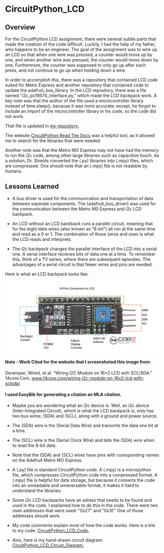 # CircuitPython_LCD

## Overview

For the CircuitPython LCD assignment, there were several subtle parts that made the creation of the code difficult. Luckily, I had the help of my father, who happens to be an engineer. The goal of the assignment was to wire up an LCD so that when one wire was pressed, a counter would move up by one, and when another wire was pressed, the counter would move down by one. Furthermore, the counter was supposed to only go up after each press, and not continue to go up when holding down a wire.

In order to accomplish this, there was a repository that contained LCD code suited for Metro Express and another repository that contained code to update the adafruit_bus_library. In the LCD repository, there was a file named "i2c_pcf8574_interface.py," which made the LCD backpack work. A key note was that the author of the file used a microcontroller library instead of time.sleep(), because it was more accurate; except, he forgot to include an import of the microcontroller library in his code, so the code did not work.

That file is updated in [my repository.](https://github.com/lfrank01/CircuitPython/blob/main/CircuitPython_LCD/i2c_pcf8574_interface.py)

The website [CircuitPython Read The Docs](https://readthedocs.org/projects/circuitpython/) was a helpful tool, as it allowed me to search for the libraries that were needed.

Another note was that the Metro MO Express may not have had the memory to run the i2c code, among other large libraries such as capacitive touch. As a solution, Dr. Shields converted the (.py) libraries into (.mpy) files, which are compressed. One should note that an (.mpy) file is not readable by humans.

## Lessons Learned

* A bus driver is used for the communication and transportation of data between seperate components. The (adafruit_bus_driver) was used for the communication between the Metro M0 Express and i2c LCD backpack. 

* An LCD without an LCD backback runs a parallel circuit, meaning that for the eight data wires (also known as "8-bit") all run at the same time and read as a 0 or 1. The combination of those zeros and ones is what the LCD reads and interprets.

* The i2c backpack changes the parallel interface of the LCD into a serial one. A serial interface recieves bits of data one at a time. To remember this, think of a TV series, where there are subsequent episodes. The advantages of a serial circuit is that fewer wires and pins are needed.

Here is what an LCD backpack looks like:

![CircuitPython_LCD_Screenshot](/CircuitPython_LCD/Luke-Engineering_III-CircuitPython_LCD_Backpack.png)

#### Note - Work Cited for the website that I screenshoted this image from:
Developer, Wired, et al. “Wiring I2C Module on 16×2 LCD with SCL/SDA.” 14core.Com, www.14core.com/wiring-i2c-module-on-16x2-lcd-with-sclsda/. 
#### I used EasyBib for generating a citation an MLA citation.

* Maybe you are wondering what an i2c device is. Well, an i2c device (Inter-Integrated Circuit), which is what the LCD backpack is, only has two bus wires: (SDA) and (SCL), along with a ground and power source.

* The (SDA) wire is the (Serial Data Wire) and transmits the data one bit at a time.

* The (SCL) wire is the (Serial Clock Wire) and tells the (SDA) wire when to read the 8-bit data.

* Note that the (SDA) and (SCL) wires have pins with coresponding names on the Adafruit Metro MO Express.

* A (.py) file is standard CircuitPython code. A (.mpy) is a micropython file, which compresses CircuitPython code into a compressed format. A (.mpy) file is helpful for data storage, but because it converts the code into an unreadable and unreversable format, it makes it hard to understand the libraries.

* Some i2c LCD backpacks have an adress that needs to be found and used in the code. I explained how to do this in the code. There were two main addresses that were used: "0x27" and "0x3f." One of those addresses should work.

* My code comments explain most of how the code works. Here is a link to my code:
[CircuitPython_LCD_Code.](/CircuitPython_LCD/Luke-Engineering_III-CircuitPython_LCD.py)

* Also, here is my hand-drawn circuit diagram:
[CicuitPython_LCD_Circuit_Diagram.](/CircuitPython_LCD/Luke-Engineering-III-CircuitPython_LCD-Circuit-Diagram.pdf)

